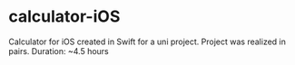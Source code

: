 # calculator-iOS
Calculator for iOS created in Swift for a uni project. Project was realized in pairs.
Duration: ~4.5 hours

